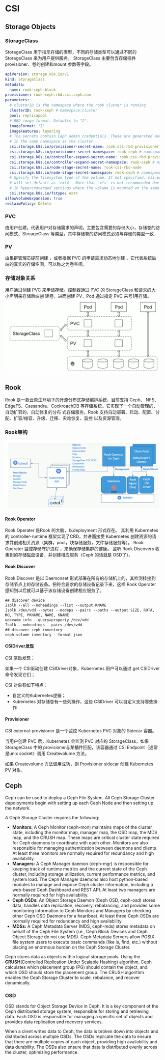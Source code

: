 # CSI

## Storage Objects
### StorageClass
StorageClass 用于指示存储的类型，不同的存储类型可以通过不同的 StorageClass 来为用户提供服务。
StorageClass 主要包含存储插件 provisioner、卷的创建和mount 参数等字段。

```YAML
apiVersion: storage.k8s.io/v1
kind: StorageClass
metadata:
  name: rook-ceph-block
provisioner: rook-ceph.rbd.csi.ceph.com
parameters:
  # clusterID is the namespace where the rook cluster is running
  clusterID: rook-ceph # namespace:cluster
  pool: replicapool
  # RBD image format. Defaults to "2".
  imageFormat: "2"
  imageFeatures: layering
  # The secrets contain Ceph admin credentials. These are generated automatically by the operator
  # in the same namespace as the cluster.
  csi.storage.k8s.io/provisioner-secret-name: rook-csi-rbd-provisioner
  csi.storage.k8s.io/provisioner-secret-namespace: rook-ceph # namespace:cluster
  csi.storage.k8s.io/controller-expand-secret-name: rook-csi-rbd-provisioner
  csi.storage.k8s.io/controller-expand-secret-namespace: rook-ceph # namespace:cluster
  csi.storage.k8s.io/node-stage-secret-name: rook-csi-rbd-node
  csi.storage.k8s.io/node-stage-secret-namespace: rook-ceph # namespace:cluster
  # Specify the filesystem type of the volume. If not specified, csi-provisioner
  # will set default as `ext4`. Note that `xfs` is not recommended due to potential deadlock
  # in hyperconverged settings where the volume is mounted on the same node as the osds.
  csi.storage.k8s.io/fstype: ext4
allowVolumeExpansion: true
reclaimPolicy: Delete
```

### PVC
由用户创建，代表用户对存储需求的声明，主要包含需要的存储大小，存储卷的访问模式、StroageClass 等类型，其中存储卷的访问模式必须与存储的类型一致.
### PV
由集群管理员提前创建 ，或者根据 PVC 的申请需求动态地创建 ，它代表系统后端的真实的存储空间，可以称之为卷空间。

### 存储对象关系
用户通过创建 PVC 来申请存储。控制器通过 PVC 的 StorageClass 和请求的大小声明来存储后端创
建卷，进而创建 PV，Pod 通过指定 PVC 来号1用存储。
![](resources/storage-objects-relationship.png)

## Rook
Rook 是一款云原生环境下的开源分布式存储编排系统，目前支持 Ceph、 NFS、 EdgeFS、Cassandra、CockroachDB 等存储系统。它实现了一个自动管理的、自动扩容的、自动修复的分布
式存储服务。Rook 支持自动部署、启动、配置、分配、扩容/缩容、升级、迁移、灾难恢复、监控
以及资源管理。
### Rook架构
![](resources/rook-architecture.png)
#### Rook Operator
Rook Operater 是Rook 的大脑，以deployment 形式存在。
其利用 Kubernetes 的 controller-runtime 框架实现了CRD，并进而接受 Kubernetes 创建资源的请求并创建相关资源（集群，pool，块存储服务，文件存储服务等）。
Rook Operater 监控存储守护进程 ，来确保存储集群的健康。
监听 Rook Discovers 收集到的存储磁盘设备，并创建相应服务（Ceph 的话就是 OSD了）。 
#### Rook Discover
Rook Discover 是以 Daemonset 形式部署在所有的存储机上的，其检测挂接到存储节点上的存储设备。把符合要求的存储设备记录下来，这样 Rook Operater 感知到以后就可以基于该存储设备创建相应服务了。

```shell
## discover device
Isblk --all --noheadings --list --output KNAME
Isblk /dev/vdd --bytes --nodeps --pairs --paths --output SIZE, ROTA, RO, TYPE, PKNAME, NAME, KNAME
udevadm info --query=property /dev/vdd
Isblk --noheadings --pairs /dev/vdd 
## discover ceph inventory 
ceph-volume inventory --format json
```
#### CSIDriver发现
CSI 驱动发现：

如果一个 CSI驱动创建 CSIDriver对象，Kubernetes 用户可以通过 get CSIDriver命令发现它们；

CSI 对象有如下特点：

* 自定义的Kubernetes逻辑；
* Kubernetes 对存储卷有一些列操作，这些 CSIDriver 可以自定义支持哪些操作

#### Provisioner
CSI external-provisioner 是一个监控 Kubernetes PVC 对象的 Sidecar 容器。

当用户创建 PVC 后，Kubernetes 会监测 PVC 对应的 StorageClass，如果 StorageClass 中的 provisioner与某插件匹配，该容器通过 CSI Endpoint（通常是unix socket）调用 Createvolume 方法。

如果 Createvolume 方法调用成功，则 Provisioner sidecar 创建 Kubernetes PV 对象。

## Ceph
Ceph can be used to deploy a Ceph File System. All Ceph Storage Cluster depoloyments begin with setting up each Ceph Node and then setting up the network.

A Ceph Storage Cluster requires the following:

- **Monitors:** A Ceph Monitor (ceph-mon) maintains maps of the cluster state, including the monitor map, manager map, the OSD map, the MDS map, and the CRUSH map. These maps are critical cluster state required for Ceph daemons to coordinate with each other. Monitors are also responsible for managing authentication between daemons and clients. At least three monitors are normally required for redundancy and high availability.
- **Managers:** A Ceph Manager daemon (ceph-mgr) is responsible for keeping track of runtime metrics and the current state of the Ceph cluster, including storage utilization, current performance metrics, and system load. The Ceph Manager daemons also host python-based modules to manage and expose Ceph cluster information, including a web-based Ceph Dashboard and REST API. At least two managers are normally required for high availability.
- **Ceph OSDs:** An Object Storage Daemon (Ceph OSD, ceph-osd) stores data, handles data replication, recovery, rebalancing, and provides some monitoring information to Ceph Monitors and Managers by checking other Ceph OSD Daemons for a heartbeat. At least three Ceph OSDs are normally required for redundancy and high availability.
- **MDSs:** A Ceph Metadata Server (MDS, ceph-mds) stores metadata on behalf of the Ceph File System (i.e., Ceph Block Devices and Ceph Object Storage do not use MDS). Ceph Metadata Servers allow POSIX file system users to execute basic commands (like ls, find, etc.) without placing an enormous burden on the Ceph Storage Cluster.

Ceph stores data as objects within logical storage pools. Using the **CRUSH**(Controlled Replication Under Scalable Hashing) algorithm, Ceph calculates which placement group (PG) should contain the object, and which OSD should store the placement group. The CRUSH algorithm enables the Ceph Storage Cluster to scale, rebalance, and recover dynamically.
### OSD
OSD stands for Object Storage Device in Ceph. It is a key component of the Ceph distributed storage system, responsible for storing and retrieving data. Each OSD is responsible for managing a specific set of objects and provides data replication and recovery services.

When a client writes data to Ceph, the data is broken down into objects and distributed across multiple OSDs. The OSDs replicate the data to ensure that there are multiple copies of each object, providing high availability and data durability. The OSDs also ensure that data is distributed evenly across the cluster, optimizing performance.


